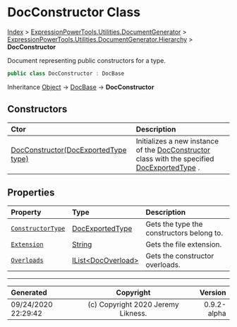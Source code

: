 ﻿# DocConstructor Class

[Index](../index.md) > [ExpressionPowerTools.Utilities.DocumentGenerator](ExpressionPowerTools.Utilities.DocumentGenerator.a.md) > [ExpressionPowerTools.Utilities.DocumentGenerator.Hierarchy](ExpressionPowerTools.Utilities.DocumentGenerator.Hierarchy.n.md) > **DocConstructor**

Document representing public constructors for a type.

```csharp
public class DocConstructor : DocBase
```

Inheritance [Object](https://docs.microsoft.com/dotnet/api/system.object) → [DocBase](ExpressionPowerTools.Utilities.DocumentGenerator.Hierarchy.DocBase.cs.md) → **DocConstructor**

## Constructors

| Ctor | Description |
| :-- | :-- |
| [DocConstructor(DocExportedType type)](ExpressionPowerTools.Utilities.DocumentGenerator.Hierarchy.DocConstructor.ctor.md#docconstructordocexportedtype-type) | Initializes a new instance of the [DocConstructor](ExpressionPowerTools.Utilities.DocumentGenerator.Hierarchy.DocConstructor.cs.md) class with            the specified [DocExportedType](ExpressionPowerTools.Utilities.DocumentGenerator.Hierarchy.DocExportedType.cs.md) . |
## Properties

| Property | Type | Description |
| :-- | :-- | :-- |
| [`ConstructorType`](ExpressionPowerTools.Utilities.DocumentGenerator.Hierarchy.DocConstructor.ConstructorType.prop.md) | [DocExportedType](ExpressionPowerTools.Utilities.DocumentGenerator.Hierarchy.DocExportedType.cs.md) | Gets the type the constructors belong to. |
| [`Extension`](ExpressionPowerTools.Utilities.DocumentGenerator.Hierarchy.DocConstructor.Extension.prop.md) | [String](https://docs.microsoft.com/dotnet/api/system.string) | Gets the file extension. |
| [`Overloads`](ExpressionPowerTools.Utilities.DocumentGenerator.Hierarchy.DocConstructor.Overloads.prop.md) | [IList&lt;DocOverload>](https://docs.microsoft.com/dotnet/api/system.collections.generic.ilist-1) | Gets the constructor overloads. |


---

| Generated | Copyright | Version |
| :-- | :-: | --: |
| 09/24/2020 22:29:42 | (c) Copyright 2020 Jeremy Likness. | 0.9.2-alpha |
